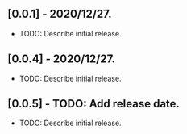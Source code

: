 ## [0.0.1] - 2020/12/27.
* TODO: Describe initial release.
## [0.0.4] - 2020/12/27.
* TODO: Describe initial release.
## [0.0.5] - TODO: Add release date.
* TODO: Describe initial release.



